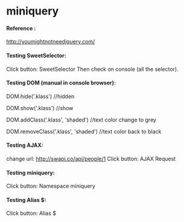 # miniquery
#### Reference :
http://youmightnotneedjquery.com/

#### Testing SweetSelector:
Click button: SweetSelector
Then check on console (all the selector).

#### Testing DOM (manual in console browser):
DOM.hide('.klass')
//hidden

DOM.show('.klass')
//show

DOM.addClass('.klass', 'shaded')
//text color change to grey

DOM.removeClass('.klass', 'shaded')
//text color back to black

#### Testing AJAX:
change url: http://swapi.co/api/people/1
Click button: AJAX Request

#### Testing miniquery:
Click button: Namespace miniquery

#### Testing Alias $:
Click button: Alias $
